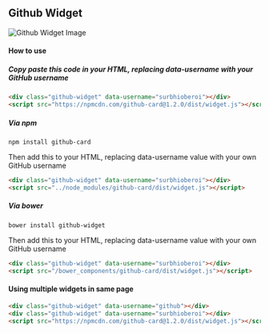 ## Github Widget

![Github Widget Image](http://i.imgur.com/KfiQIXL.png)

#### How to use


##### Copy paste this code in your HTML, replacing data-username with your GitHub username

```html
<div class="github-widget" data-username="surbhioberoi"></div>
<script src="https://npmcdn.com/github-card@1.2.0/dist/widget.js"></script>
```

##### Via npm

`npm install github-card`

Then add this to your HTML, replacing data-username value with your own GitHub username

```html
<div class="github-widget" data-username="surbhioberoi"></div>
<script src="../node_modules/github-card/dist/widget.js"></script>
```

##### Via bower

`bower install github-widget`

Then add this to your HTML, replacing data-username value with your own GitHub username

```html
<div class="github-widget" data-username="surbhioberoi"></div>
<script src="/bower_components/github-card/dist/widget.js"></script>
```

#### Using multiple widgets in same page

```html
<div class="github-widget" data-username="github"></div>
<div class="github-widget" data-username="surbhioberoi"></div>
<script src="https://npmcdn.com/github-card@1.2.0/dist/widget.js"></script>
```
